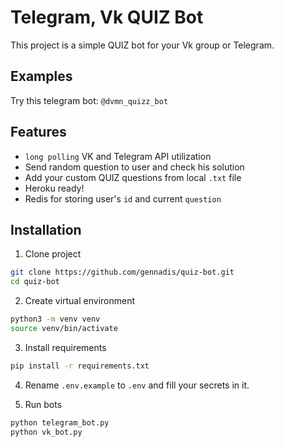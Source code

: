 # Telegram, Vk QUIZ Bot

This project is a simple QUIZ bot for your Vk group or Telegram.

## Examples
Try this telegram bot: `@dvmn_quizz_bot`

## Features
- `long polling` VK and Telegram API utilization
- Send random question to user and check his solution
- Add your custom QUIZ questions from local `.txt` file
- Heroku ready!
- Redis for storing user's `id` and current `question`

## Installation
1. Clone project
```bash
git clone https://github.com/gennadis/quiz-bot.git
cd quiz-bot
```

2. Create virtual environment
```bash
python3 -m venv venv
source venv/bin/activate
```

3. Install requirements
```bash
pip install -r requirements.txt
```

4. Rename `.env.example` to `.env` and fill your secrets in it.  

5. Run bots
```bash
python telegram_bot.py
python vk_bot.py
```
